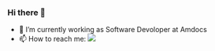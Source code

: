 ### Hi there 👋

- 🔭 I’m currently working as Software Devoloper at Amdocs
- 📫 How to reach me: [<img src="https://img.shields.io/badge/LinkedIn-0077B5?style=for-the-badge&logo=linkedin&logoColor=white"/>](https://www.linkedin.com/in/nikita-patil-0b1b1819b/)
